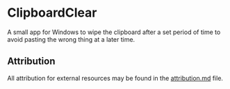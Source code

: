 # ClipboardClear
A small app for Windows to wipe the clipboard after a set period of time to avoid pasting the wrong thing at a later time.

## Attribution

All attribution for external resources may be found in the [attribution.md](attribution.md) file.
